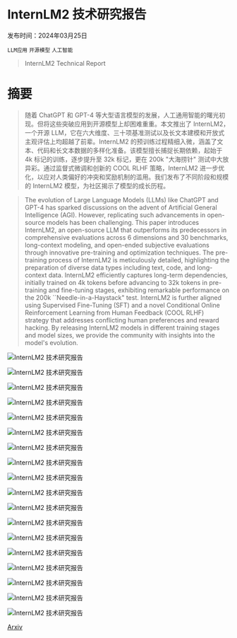 # InternLM2 技术研究报告

发布时间：2024年03月25日

`LLM应用` `开源模型` `人工智能`

> InternLM2 Technical Report

# 摘要

> 随着 ChatGPT 和 GPT-4 等大型语言模型的发展，人工通用智能的曙光初现。但将这些突破应用到开源模型上却困难重重。本文推出了 InternLM2，一个开源 LLM，它在六大维度、三十项基准测试以及长文本建模和开放式主观评估上均超越了前辈。InternLM2 的预训练过程精细入微，涵盖了文本、代码和长文本数据的多样化准备。该模型擅长捕捉长期依赖，起始于 4k 标记的训练，逐步提升至 32k 标记，更在 200k "大海捞针" 测试中大放异彩。通过监督式微调和创新的 COOL RLHF 策略，InternLM2 进一步优化，以应对人类偏好的冲突和奖励机制的滥用。我们发布了不同阶段和规模的 InternLM2 模型，为社区揭示了模型的成长历程。

> The evolution of Large Language Models (LLMs) like ChatGPT and GPT-4 has sparked discussions on the advent of Artificial General Intelligence (AGI). However, replicating such advancements in open-source models has been challenging. This paper introduces InternLM2, an open-source LLM that outperforms its predecessors in comprehensive evaluations across 6 dimensions and 30 benchmarks, long-context modeling, and open-ended subjective evaluations through innovative pre-training and optimization techniques. The pre-training process of InternLM2 is meticulously detailed, highlighting the preparation of diverse data types including text, code, and long-context data. InternLM2 efficiently captures long-term dependencies, initially trained on 4k tokens before advancing to 32k tokens in pre-training and fine-tuning stages, exhibiting remarkable performance on the 200k ``Needle-in-a-Haystack" test. InternLM2 is further aligned using Supervised Fine-Tuning (SFT) and a novel Conditional Online Reinforcement Learning from Human Feedback (COOL RLHF) strategy that addresses conflicting human preferences and reward hacking. By releasing InternLM2 models in different training stages and model sizes, we provide the community with insights into the model's evolution.

![InternLM2 技术研究报告](../../../paper_images/2403.17297/x1.png)

![InternLM2 技术研究报告](../../../paper_images/2403.17297/x2.png)

![InternLM2 技术研究报告](../../../paper_images/2403.17297/x3.png)

![InternLM2 技术研究报告](../../../paper_images/2403.17297/code_data_stat.png)

![InternLM2 技术研究报告](../../../paper_images/2403.17297/code_anno_pipeline_v2.png)

![InternLM2 技术研究报告](../../../paper_images/2403.17297/long_data_before_v2.png)

![InternLM2 技术研究报告](../../../paper_images/2403.17297/long_data_after_v2.png)

![InternLM2 技术研究报告](../../../paper_images/2403.17297/sft_data_distribution.png)

![InternLM2 技术研究报告](../../../paper_images/2403.17297/x4.png)

![InternLM2 技术研究报告](../../../paper_images/2403.17297/x5.png)

![InternLM2 技术研究报告](../../../paper_images/2403.17297/x6.png)

![InternLM2 技术研究报告](../../../paper_images/2403.17297/x7.png)

![InternLM2 技术研究报告](../../../paper_images/2403.17297/x8.png)

![InternLM2 技术研究报告](../../../paper_images/2403.17297/x9.png)

![InternLM2 技术研究报告](../../../paper_images/2403.17297/x10.png)

![InternLM2 技术研究报告](../../../paper_images/2403.17297/x11.png)

![InternLM2 技术研究报告](../../../paper_images/2403.17297/x12.png)

![InternLM2 技术研究报告](../../../paper_images/2403.17297/func_call.png)

[Arxiv](https://arxiv.org/abs/2403.17297)